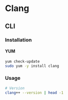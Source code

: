 # Clang

## CLI

### Installation

#### YUM

```sh
yum check-update
sudo yum -y install clang
```

### Usage

```sh
# Version
clang++ --version | head -1
```
